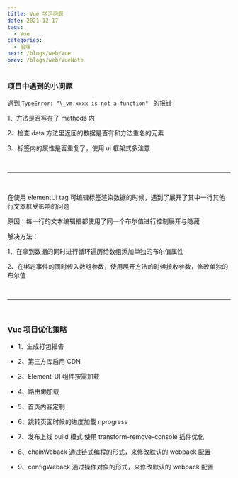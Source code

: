 ```yaml
---
title: Vue 学习问题
date: 2021-12-17
tags:
  - Vue
categories:
  - 前端
next: /blogs/web/Vue
prev: /blogs/web/VueNote
---
```


### 项目中遇到的小问题

遇到 `TypeError: "\_vm.xxxx is not a function" ` 的报错

1、方法是否写在了 methods 内

2、检查 data 方法里返回的数据是否有和方法重名的元素

3、标签内的属性是否重复了，使用 ui 框架式多注意

<br/>
<hr />
<br />

在使用 elementUi tag 可编辑标签渲染数据的时候，遇到了展开了其中一行其他行文本框受影响的问题

原因：每一行的文本编辑框都使用了同一个布尔值进行控制展开与隐藏

解决方法：

1、在拿到数据的同时进行循环遍历给数组添加单独的布尔值属性

2、在绑定事件的同时传入数组参数，使用展开方法的时候接收参数，修改单独的布尔值

<br/>
<hr />
<br />

### Vue 项目优化策略

- 1、生成打包报告

- 2、第三方库启用 CDN

- 3、Element-UI 组件按需加载

- 4、路由懒加载

- 5、首页内容定制

- 6、跳转页面时候的进度加载 nprogress

- 7、发布上线 build 模式 使用 transform-remove-console 插件优化

- 8、chainWeback 通过链式编程的形式，来修改默认的 webpack 配置

- 9、configWeback 通过操作对象的形式，来修改默认的 webpack 配置
